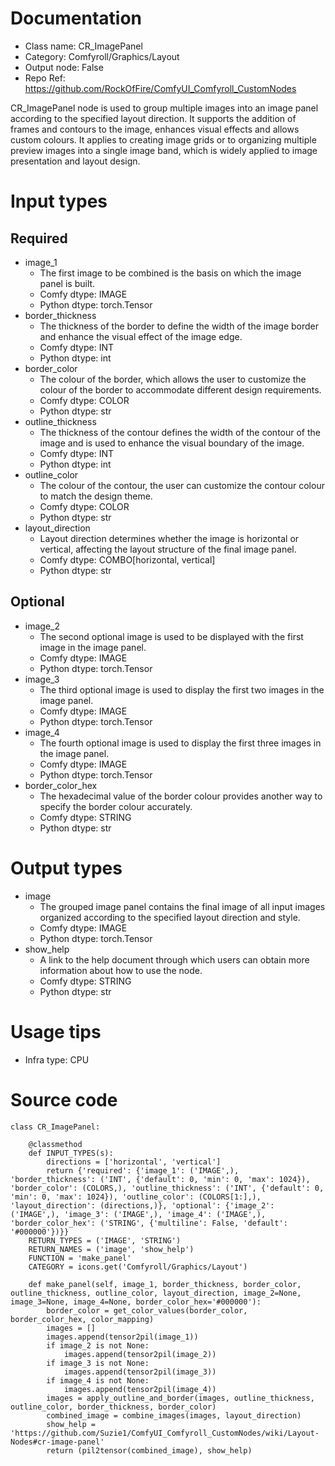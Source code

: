 # Documentation
- Class name: CR_ImagePanel
- Category: Comfyroll/Graphics/Layout
- Output node: False
- Repo Ref: https://github.com/RockOfFire/ComfyUI_Comfyroll_CustomNodes

CR_ImagePanel node is used to group multiple images into an image panel according to the specified layout direction. It supports the addition of frames and contours to the image, enhances visual effects and allows custom colours. It applies to creating image grids or to organizing multiple preview images into a single image band, which is widely applied to image presentation and layout design.

# Input types
## Required
- image_1
    - The first image to be combined is the basis on which the image panel is built.
    - Comfy dtype: IMAGE
    - Python dtype: torch.Tensor
- border_thickness
    - The thickness of the border to define the width of the image border and enhance the visual effect of the image edge.
    - Comfy dtype: INT
    - Python dtype: int
- border_color
    - The colour of the border, which allows the user to customize the colour of the border to accommodate different design requirements.
    - Comfy dtype: COLOR
    - Python dtype: str
- outline_thickness
    - The thickness of the contour defines the width of the contour of the image and is used to enhance the visual boundary of the image.
    - Comfy dtype: INT
    - Python dtype: int
- outline_color
    - The colour of the contour, the user can customize the contour colour to match the design theme.
    - Comfy dtype: COLOR
    - Python dtype: str
- layout_direction
    - Layout direction determines whether the image is horizontal or vertical, affecting the layout structure of the final image panel.
    - Comfy dtype: COMBO[horizontal, vertical]
    - Python dtype: str
## Optional
- image_2
    - The second optional image is used to be displayed with the first image in the image panel.
    - Comfy dtype: IMAGE
    - Python dtype: torch.Tensor
- image_3
    - The third optional image is used to display the first two images in the image panel.
    - Comfy dtype: IMAGE
    - Python dtype: torch.Tensor
- image_4
    - The fourth optional image is used to display the first three images in the image panel.
    - Comfy dtype: IMAGE
    - Python dtype: torch.Tensor
- border_color_hex
    - The hexadecimal value of the border colour provides another way to specify the border colour accurately.
    - Comfy dtype: STRING
    - Python dtype: str

# Output types
- image
    - The grouped image panel contains the final image of all input images organized according to the specified layout direction and style.
    - Comfy dtype: IMAGE
    - Python dtype: torch.Tensor
- show_help
    - A link to the help document through which users can obtain more information about how to use the node.
    - Comfy dtype: STRING
    - Python dtype: str

# Usage tips
- Infra type: CPU

# Source code
```
class CR_ImagePanel:

    @classmethod
    def INPUT_TYPES(s):
        directions = ['horizontal', 'vertical']
        return {'required': {'image_1': ('IMAGE',), 'border_thickness': ('INT', {'default': 0, 'min': 0, 'max': 1024}), 'border_color': (COLORS,), 'outline_thickness': ('INT', {'default': 0, 'min': 0, 'max': 1024}), 'outline_color': (COLORS[1:],), 'layout_direction': (directions,)}, 'optional': {'image_2': ('IMAGE',), 'image_3': ('IMAGE',), 'image_4': ('IMAGE',), 'border_color_hex': ('STRING', {'multiline': False, 'default': '#000000'})}}
    RETURN_TYPES = ('IMAGE', 'STRING')
    RETURN_NAMES = ('image', 'show_help')
    FUNCTION = 'make_panel'
    CATEGORY = icons.get('Comfyroll/Graphics/Layout')

    def make_panel(self, image_1, border_thickness, border_color, outline_thickness, outline_color, layout_direction, image_2=None, image_3=None, image_4=None, border_color_hex='#000000'):
        border_color = get_color_values(border_color, border_color_hex, color_mapping)
        images = []
        images.append(tensor2pil(image_1))
        if image_2 is not None:
            images.append(tensor2pil(image_2))
        if image_3 is not None:
            images.append(tensor2pil(image_3))
        if image_4 is not None:
            images.append(tensor2pil(image_4))
        images = apply_outline_and_border(images, outline_thickness, outline_color, border_thickness, border_color)
        combined_image = combine_images(images, layout_direction)
        show_help = 'https://github.com/Suzie1/ComfyUI_Comfyroll_CustomNodes/wiki/Layout-Nodes#cr-image-panel'
        return (pil2tensor(combined_image), show_help)
```
